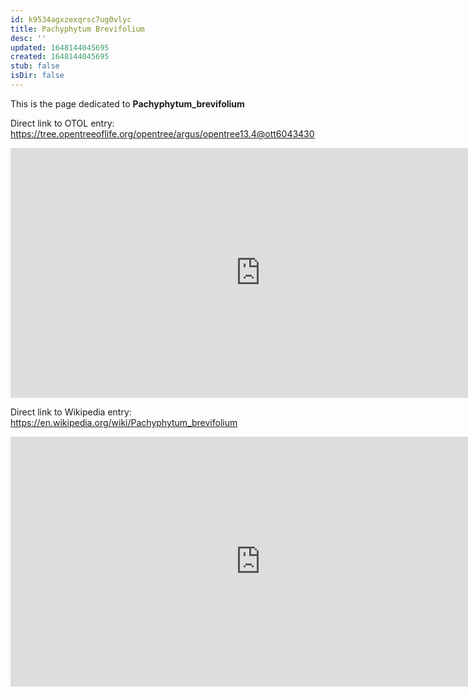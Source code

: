 ```yaml
---
id: k9534agxzexqrsc7ug0vlyc
title: Pachyphytum Brevifolium
desc: ''
updated: 1648144045695
created: 1648144045695
stub: false
isDir: false
---
```

This is the page dedicated to **Pachyphytum_brevifolium**


Direct link to OTOL entry: https://tree.opentreeoflife.org/opentree/argus/opentree13.4@ott6043430



<html>
    <body>
    <iframe src="https://tree.opentreeoflife.org/opentree/argus/opentree13.4@ott6043430"
    width="800" height="400" frameborder="0" allowfullscreen> </iframe>
    </body>
</html>
    


Direct link to Wikipedia entry: https://en.wikipedia.org/wiki/Pachyphytum_brevifolium



<html>
    <body>
    <iframe src="https://en.wikipedia.org/wiki/Pachyphytum_brevifolium"
    width="800" height="400" frameborder="0" allowfullscreen> </iframe>
    </body>
</html>
    
